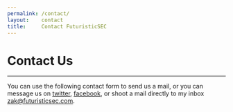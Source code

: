 ```yaml
---
permalink: /contact/
layout:    contact
title:     Contact FuturisticSEC
---
```


# Contact Us
------------

You can use the following contact form to send us a mail, or you can message us on [twitter](http://twitter.com/Futuristic_SEC), [facebook](http://facebook.com/FuturisticSEC), or shoot a mail directly to my inbox  [zak@futuristicsec.com](http://gmail.com).
